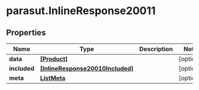 # parasut.InlineResponse20011

## Properties
Name | Type | Description | Notes
------------ | ------------- | ------------- | -------------
**data** | [**[Product]**](Product.md) |  | [optional] 
**included** | [**[InlineResponse20010Included]**](InlineResponse20010Included.md) |  | [optional] 
**meta** | [**ListMeta**](ListMeta.md) |  | [optional] 


